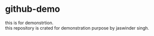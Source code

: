 # github-demo
this is for demonstrtion.
<br>
this repository is crated for demonstration purpose by jaswinder singh.
